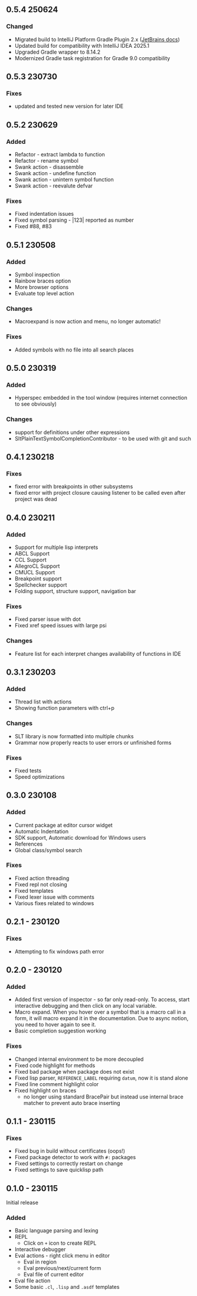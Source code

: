 ## 0.5.4 250624

### Changed
- Migrated build to IntelliJ Platform Gradle Plugin 2.x ([JetBrains docs](https://plugins.jetbrains.com/docs/intellij/tools-intellij-platform-gradle-plugin.html#configuration.repositories))
- Updated build for compatibility with IntelliJ IDEA 2025.1
- Upgraded Gradle wrapper to 8.14.2
- Modernized Gradle task registration for Gradle 9.0 compatibility

## 0.5.3 230730

### Fixes
- updated and tested new version for later IDE

## 0.5.2 230629

### Added
- Refactor - extract lambda to function
- Refactor - rename symbol
- Swank action - disassemble
- Swank action - undefine function
- Swank action - unintern symbol function
- Swank action - reevalute defvar

### Fixes
- Fixed indentation issues
- Fixed symbol parsing - |123| reported as number
- Fixed #88, #83

## 0.5.1 230508

### Added
- Symbol inspection
- Rainbow braces option
- More browser options
- Evaluate top level action

### Changes
- Macroexpand is now action and menu, no longer automatic!

### Fixes
- Added symbols with no file into all search places

## 0.5.0 230319

### Added
- Hyperspec embedded in the tool window (requires internet connection to see obviously)

### Changes
- support for definitions under other expressions
- SltPlainTextSymbolCompletionContributor - to be used with git and such

## 0.4.1 230218

### Fixes

- fixed error with breakpoints in other subsystems
- fixed error with project closure causing listener to be called even after project was dead

## 0.4.0 230211

### Added

- Support for multiple lisp interprets
- ABCL Support
- CCL Support
- AllegroCL Support
- CMUCL Support
- Breakpoint support
- Spellchecker support
- Folding support, structure support, navigation bar

### Fixes

- Fixed parser issue with dot 
- Fixed xref speed issues with large psi

### Changes

- Feature list for each interpret changes availability of functions in IDE

## 0.3.1 230203

### Added

- Thread list with actions
- Showing function parameters with ctrl+p

### Changes

- SLT library is now formatted into multiple chunks
- Grammar now properly reacts to user errors or unfinished forms

### Fixes

- Fixed tests 
- Speed optimizations

## 0.3.0 230108

### Added

- Current package at editor cursor widget
- Automatic Indentation
- SDK support, Automatic download for Windows users
- References
- Global class/symbol search

### Fixes

- Fixed action threading
- Fixed repl not closing
- Fixed templates
- Fixed lexer issue with comments
- Various fixes related to windows


## 0.2.1 - 230120

### Fixes

- Attempting to fix windows path error

## 0.2.0 - 230120

### Added

- Added first version of inspector - so far only read-only.
  To access, start interactive debugging and then click on any local variable.
- Macro expand. When you hover over a symbol that is a macro call in a form,
  it will macro expand it in the documentation. Due to async notion,
  you need to hover again to see it.
- Basic completion suggestion working

### Fixes

- Changed internal environment to be more decoupled
- Fixed code highlight for methods
- Fixed bad package when package does not exist
- Fixed lisp parser, `REFERENCE_LABEL` requiring `datum`, now it is stand alone
- Fixed line comment highlight color
- Fixed highlight on braces
  - no longer using standard BracePair but instead use internal brace matcher to prevent auto brace inserting

## 0.1.1 - 230115

### Fixes

- Fixed bug in build without certificates (oops!)
- Fixed package detector to work with `#:` packages
- Fixed settings to correctly restart on change
- Fixed settings to save quicklisp path

## 0.1.0 - 230115

Initial release

### Added

- Basic language parsing and lexing
- REPL
  - Click on `+` icon to create REPL
- Interactive debugger
- Eval actions - right click menu in editor
  - Eval in region
  - Eval previous/next/current form
  - Eval file of current editor
- Eval file action
- Some basic `.cl`, `.lisp` and `.asdf` templates
